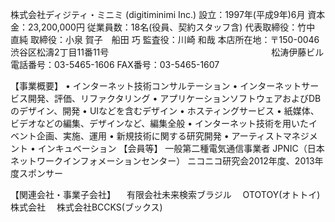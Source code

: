 株式会社ディジティ・ミニミ (digitiminimi Inc.)
設立：1997年(平成9年)6月
資本金：23,200,000円
従業員数：18名(役員、契約スタッフ含)
代表取締役：竹中 直純
取締役：小泉 賀子　船田 巧
監査役：川崎 和哉
本店所在地：〒150-0046 渋谷区松濤2丁目11番11号
　　　　　　　 　　　　　　　　　　　松涛伊藤ビル
電話番号：03-5465-1606
FAX番号：03-5465-1607

【事業概要】
	•	インターネット技術コンサルテーション
	•	インターネットサービス開発、評価、リファクタリング
	•	アプリケーションソフトウェアおよびDBのデザイン、開発
	•	UIなどを含むデザイン
	•	ホスティングサービス
	•	紙媒体、ビデオなどの編集、デザインなど、編集全般
	•	インターネット技術を用いたイベント企画、実施、運用
	•	新規技術に関する研究開発
	•	アーティストマネジメント
	•	インキュベーション
【会員等】
一般第二種電気通信事業者
JPNIC（日本ネットワークインフォメーションセンター）
ニコニコ研究会2012年度、2013年度スポンサー

【関連会社・事業子会社】
　有限会社未来検索ブラジル
　OTOTOY(オトトイ)株式会社
　株式会社BCCKS(ブックス)

